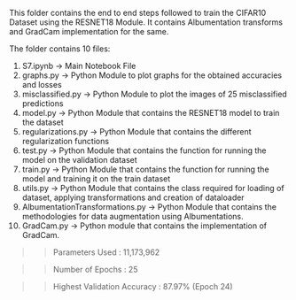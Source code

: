 This folder contains the end to end steps followed to train the CIFAR10 Dataset using the RESNET18 Module. It contains Albumentation transforms and GradCam implementation for the same.

The folder contains 10 files:

1. S7.ipynb           -> Main Notebook File
2. graphs.py          -> Python Module to plot graphs for the obtained accuracies and losses
3. misclassified.py   -> Python Module to plot the images of 25 misclassified predictions
4. model.py           -> Python Module that contains the RESNET18 model to train the dataset
5. regularizations.py -> Python Module that contains the different regularization functions
6. test.py            -> Python Module that contains the function for running the model on the validation dataset
7. train.py           -> Python Module that contains the function for running the model and training it on the train dataset
8. utils.py           -> Python Module that contains the class required for loading of dataset, applying transformations and creation of dataloader
9. AlbumentationTransformations.py -> Python Module that contains the methodologies for data augmentation using Albumentations.
10. GradCam.py        -> Python module that contains the implementation of GradCam.


>>Parameters Used : 11,173,962

>>Number of Epochs : 25

>>Highest Validation Accuracy : 87.97% (Epoch 24)
